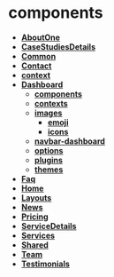 <!-- generated by markdown-notes-tree -->

# components

<!-- optional markdown-notes-tree directory description starts here -->

<!-- optional markdown-notes-tree directory description ends here -->

- [**AboutOne**](AboutOne)
- [**CaseStudiesDetails**](CaseStudiesDetails)
- [**Common**](Common)
- [**Contact**](Contact)
- [**context**](context)
- [**Dashboard**](Dashboard)
    - [**components**](Dashboard/components)
    - [**contexts**](Dashboard/contexts)
    - [**images**](Dashboard/images)
        - [**emoji**](Dashboard/images/emoji)
        - [**icons**](Dashboard/images/icons)
    - [**navbar-dashboard**](Dashboard/navbar-dashboard)
    - [**options**](Dashboard/options)
    - [**plugins**](Dashboard/plugins)
    - [**themes**](Dashboard/themes)
- [**Faq**](Faq)
- [**Home**](Home)
- [**Layouts**](Layouts)
- [**News**](News)
- [**Pricing**](Pricing)
- [**ServiceDetails**](ServiceDetails)
- [**Services**](Services)
- [**Shared**](Shared)
- [**Team**](Team)
- [**Testimonials**](Testimonials)
